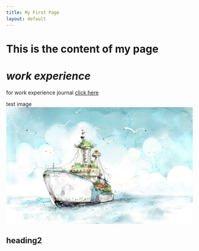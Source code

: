 ```yaml
---
title: My First Page
layout: default
---
```


# **This is the content of my page**
# *work experience*
for work experience journal [click here](https://docs.google.com/document/d/1ynZqnVyJ2eD0QCaYWtaueHKTsouh4aPgKV1lQNHMkAg/edit)


test image ![image](K8cPNK4.jpg)








## heading2
